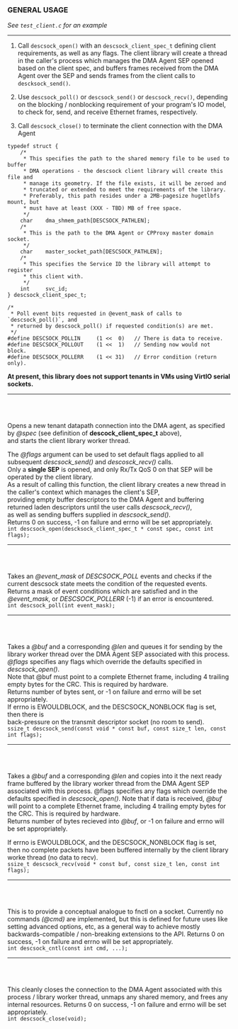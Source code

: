 
### GENERAL USAGE  
*See `test_client.c` for an example*
***
1)  Call `descsock_open()` with an `descsock_client_spec_t` defining
   client requirements, as well as any flags. The client library will
   create a thread in the caller's process which manages the DMA Agent
   SEP opened based on the client spec, and buffers frames received
   from the DMA Agent over the SEP and sends frames from the client
   calls to `descksock_send()`.  
   
2)  Use `descsock_poll()` or `descsock_send()` or `descsock_recv()`, depending on
   the blocking / nonblocking requirement of your program's IO
   model, to check for, send, and receive Ethernet frames,
   respectively.  
   
3)  Call `descsock_close()` to terminate the client connection
   with the DMA Agent  
   
```
typedef struct {
    /*
     * This specifies the path to the shared memory file to be used to buffer
     * DMA operations - the descsock client library will create this file and
     * manage its geometry. If the file exists, it will be zeroed and
     * truncated or extended to meet the requirements of the library.
     * Preferably, this path resides under a 2MB-pagesize hugetlbfs mount, but
     * must have at least (XXX - TBD) MB of free space.
     */
    char    dma_shmem_path[DESCSOCK_PATHLEN];
    /*
     * This is the path to the DMA Agent or CPProxy master domain socket.
     */
    char    master_socket_path[DESCSOCK_PATHLEN];
    /*
     * This specifies the Service ID the library will attempt to register
     * this client with.
     */
    int     svc_id;
} descsock_client_spec_t;
```

```
/*
 * Poll event bits requested in @event_mask of calls to `descsock_poll()`, and
 * returned by descsock_poll() if requested condition(s) are met.
 */
#define DESCSOCK_POLLIN     (1 <<  0)   // There is data to receive.
#define DESCSOCK_POLLOUT    (1 <<  1)   // Sending now would not block.
#define DESCSOCK_POLLERR    (1 << 31)   // Error condition (return only).
```

**At present, this library does not support tenants in VMs using VirtIO serial sockets.**  
***
<br />
<br />

Opens a new tenant datapath connection into the DMA agent, as specified by _@spec_ (see definition of **descock_client_spec_t** above),  
and starts the client library worker thread.  

The _@flags_ argument can be used to set default flags applied to all subsequent _descsock_send()_  and _descosck_recv()_ calls.  
Only a **single SEP** is opened, and only Rx/Tx QoS 0 on that SEP will be operated by the client library.  
As a result of calling this function, the client library creates a new thread in the caller's  context which manages the client's SEP,  
providing empty buffer descriptors to the DMA Agent and buffering returned laden descriptors until the user calls _descsock_recv()_,  
as well as sending buffers supplied in _descsock_send()_.   
Returns 0 on success, -1 on failure and errno will be set appropriately.  
`int descsock_open(descksock_client_spec_t * const spec, const int flags);`  
***
<br />
<br />

Takes an _@event_mask_ of _DESCSOCK_POLL_ events and checks if the current descsock state meets the condition of the requested events.  
Returns a mask of event conditions which are satisfied and in the _@event_mask_, or _DESCSOCK_POLLERR_ (-1) if an error is encountered.  
`int descsock_poll(int event_mask);`  
***
<br />
<br />

Takes a _@buf_ and a corresponding _@len_ and queues it for sending by the library worker thread over the DMA Agent SEP associated with this process.  
_@flags_ specifies any flags which override the defaults specified in _descsock_open()_.  
Note that @buf must point to a complete Ethernet frame, including 4 trailing empty bytes for the CRC. This is required by hardware.  
Returns number of bytes sent, or -1 on failure and errno will be set appropriately.  
If errno is EWOULDBLOCK, and the DESCSOCK_NONBLOCK flag is set, then there is  
back-pressure on the transmit descriptor socket (no room to send).  
`ssize_t descsock_send(const void * const buf, const size_t len, const int flags);`
***
<br />
<br />

Takes a _@buf_ and a corresponding _@len_ and copies into it the next ready frame buffered by the library worker thread from the DMA Agent SEP associated
with this process. @flags specifies any flags which override the defaults specified in _descsock_open()_.
Note that if data is received, _@buf_ will point to a complete Ethernet frame, including 4 trailing empty bytes for the CRC. This is required by
hardware.  
Returns number of bytes recieved into _@buf_, or -1 on failure and errno will be set appropriately.  

If errno is EWOULDBLOCK, and the DESCSOCK_NONBLOCK flag is set, then no complete packets have been buffered internally by the client library
worke thread (no data to recv).  
`ssize_t descsock_recv(void * const buf, const size_t len, const int flags);`  
***
<br />
<br />

This is to provide a conceptual analogue to fnctl on a socket. Currently no
commands _(@cmd)_ are implemented, but this is defined for future uses like setting advanced options, etc, as a general way to achieve mostly
backwards-compatible / non-breaking extensions to the API. Returns 0 on success, -1 on failure and errno will be set appropriately.  
`int descsock_cntl(const int cmd, ...);`  
***
<br />
<br />

This cleanly closes the connection to the DMA Agent associated with this process / library worker thread, unmaps any shared memory, and frees any  
internal resources. Returns 0 on success, -1 on failure and errno will be set appropriately.  
`int descsock_close(void);`  
<br />
<br />

